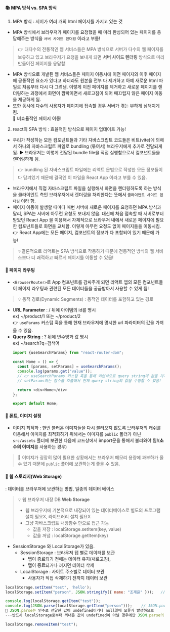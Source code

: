 #### 📚 MPA 방식 vs. SPA 방식  
1. MPA 방식 : 서버가 여러 개의 html 페이지를 가지고 있는 것
- MPA 방식에서 브라우저가 페이지를 요청했을 때 미리 완성되어 있는 페이지를 응답해주는 방식을 `서버 사이드 렌더링` 이라고 부름!  
> 👉 대다수의 전통적인 웹 서비스들은 MPA 방식으로 서버가 다수의 웹 페이지를 보유하고 있고 브라우저가 요청을 보내게 되면 **서버 사이드 렌더링** 방식으로 미리 만들어진 페이지를 응답함  
- MPA 방식으로 개발된 웹 서비스들은 페이지 이동시에 이전 페이지와 이후 페이지에 공통적인 요소가 있다고 하더라도 원본을 전부 다 제거하고 아예 새로운 html 파일로 처음부터 다시 다 그려냄. 이렇게 이전 페이지를 제거하고 새로운 페이지를 렌더링하는 과정에서 화면이 깜빡이면서 새로고침이 되어 매끄럽지 않은 페이지 이동을 제공하게 됨.  
- 또한 동시에 다수의 사용자가 페이지에 접속할 경우 서버가 겪는 부하게 심해지게 됨.  
🚨 비효율적인 페이지 이동!  

2. react의 SPA 방식 : 효율적인 방식으로 페이지 업데이트 가능!  
- 우리가 작성하는 모든 컴포넌트들과 기타 자바스크립트 코드들은 비트(vite)에 의해서 하나의 자바스크립트 파일로 bundling (묶여서) 브라우저에게 추가로 전달되게 됨. ▶ 브라우저는 이렇게 전달된 bundle file을 직접 실행함으로서 컴포넌트들을 렌더링하게 됨.  
> 👉 bundling 된 자바스크립트 파일에는 리액트 문법으로 작성한 모든 정보들이 다 담겨있기 때문에 결국엔 이 파일을 React App 이라고 부를 수 있음.  
- 브라우저에서 직접 자바스크립트 파일을 실행해서 화면을 렌더링하도록 하는 방식을 클라이언트 측인 브라우저에서 렌더링을 처리한다는 뜻에서 `클라이언트 사이드 렌더링` 이라 함.  
- 페이지 이동이 발생할 때마다 매번 서버에 새로운 페이지를 요청하던 MPA 방식과 달리, SPA는 서버에 아무런 요청도 보내지 않음. 대신에 처음 접속할 때 서버로부터 받았던 React App 을 이용해서 자체적으로 브라우저 내에서 새로운 페이지에 필요한 컴포넌트들로 화면을 교체함. 이렇게 아무런 요청도 없이 페이지들을 이동시킴.
👉 React App에는 모든 페이지, 컴포넌트의 정보가 다 포함되어 있기 때문에 가능!  

> ✨결론적으로 리액트는 SPA 방식으로 작동하기 때문에 전통적인 방식의 웹 서비스보다 더 쾌적하고 빠르게 페이지를 이동할 수 있음!  

#### 📙 페이지 라우팅  
- `<BrowserRouter>`로 App 컴포넌트를 감싸주게 되면 리액트 앱의 모든 컴포넌트들이 페이지 라우팅과 관련된 모든 데이터들을 공급받아서 사용할 수 있게 됨!  
> 💡 동적 경로(Dynamic Segments) : 동적인 데이터를 포함하고 있는 경로  
  - U**RL Parameter** : / 뒤에 아이템의 id를 명시  
  ex) ~/product/1 또는 ~/product/2  
  👉 `useParams` 커스텀 훅을 통해 현재 브라우저에 명시한 url 파라미터의 값을 가져올 수 있음.  
  - **Query String** : ? 뒤에 변수명과 값 명시  
  ex) ~/search?q=검색어  
    ```javascript
    import {useSearchParams} from "react-router-dom";

    const Home = () => {
      const [params, setParams] = useSearchParams();
      console.log(params.get("value"));
      // 👉 useSearchParams 커스텀 훅을 통해 이런식으로 query string의 값을 가져올 수 있음.
      // setParams하는 함수를 호출해서 현재 query string의 값을 수정할 수 있음!

      return <div>Home</div>
    };

    export default Home;
    ```  

#### 📒 폰트, 이미지 설정
- 이미지 최적화 : 한번 불러온 이미지들을 다시 불러오지 않도록 브라우저의 캐쉬를 이용해서 이미지를 최적화하기 위해서는 이미지를 `public` 폴더가 아닌 `src/assets` 폴더에 보관한 다음에 코드상에서 import문을 통해서 불러와야 됨!(**소수의 이미지**를 사용하는 경우)  
> 🚨 이미지가 굉장히 많이 필요한 상황에서는 브라우저 메모리 용량에 과부하가 올 수 있기 때문에 `public` 폴더에 보관하는게 좋을 수 있음.

#### 📗 웹 스토리지(Web Storage)  
: 데이터를 브라우저에 보관하는 방법, 일종의 데이터 베이스  
> 💡 웹 브라우저 내장 DB **Web Storage**  
> - 웹 브라우저에 기본적으로 내장되어 있는 데이터베이스로 별도의 프로그램 설치 필요X, 라이브러리 설치 필요X  
> - 그냥 자바스크립트 내장함수 만으로 접근 가능  
>   - 값을 저장 : localStorage.setItem(key, value)  
>   - 값을 꺼냄 : localStorage.getItem(key)  

- SessionStorage 와 LocalStorage가 있음.  
  - SessionStorage : 브라우저 탭 별로 데이터를 보관   
    - 탭이 종료되기 전에는 데이터 유지(새로고침),  
    - 탭이 종료되거나 꺼지면 데이터 삭제  
  - LocalStorage : 사이트 주소별로 데이터 보관  
    - 사용자가 직접 삭제하기 전까지 데이터 보관  

```javascript
localStorage.setItem("test", 'hello');
localStorage.setItem("person", JSON.stringify({ name: "조재윤" }));   // JSON.stringify는 인수로 전달된 객체를 문자열로 변환시켜줌

console.log(localStorage.getItem("test"));
console.log(JSON.parse(localStorage.getItem("person")));    // JSON.parse는 인수로 전달한 객체 형태의 문자열을 파싱해서 객체로 다시 변환시킴
📌 JSON.parse는 인수로 전달한 값이 undefined이거나 null일때 오류가 발생하므로
---반드시 localStorage로부터 꺼내온 값이 undefined이 아닐 경우에만 JSON.parse의 인수로 전달하도록 주의해야 함!

localStorage.removeItem("test");
```
